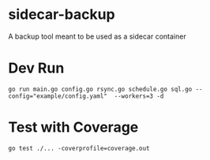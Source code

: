 # sidecar-backup
A backup tool meant to be used as a sidecar container

# Dev Run
```
go run main.go config.go rsync.go schedule.go sql.go --config="example/config.yaml"  --workers=3 -d
```

# Test with Coverage
```
go test ./... -coverprofile=coverage.out
```